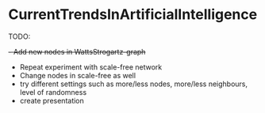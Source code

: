 # CurrentTrendsInArtificialIntelligence
TODO:

~~- Add new nodes in WattsStrogartz-graph~~
  - Repeat experiment with scale-free network
  - Change nodes in scale-free as well
  - try different settings such as more/less nodes, more/less neighbours, level of randomness
  - create presentation
